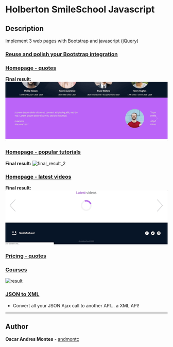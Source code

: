 # Holberton SmileSchool Javascript

## Description

Implement 3 web pages with Bootstrap and javascript (jQuery)

### [Reuse and polish your Bootstrap integration](./0-homepage.html)

### [Homepage - quotes](./1-homepage.html)

**Final result:**
![final_result](./assets/1-task.gif)

### [Homepage - popular tutorials](./2-homepage.html)

**Final result:**
![final_result_2](./assets/2-task.gif)

### [Homepage - latest videos](./homepage.html)


**Final result:**
![final_result_3](./assets/3-task.gif)

### [Pricing - quotes](./pricing.html)

### [Courses](./courses.html)


![result](./assets/5-task.gif)

### [JSON to XML](./xml-scripts.js)

* Convert all your JSON Ajax call to another API… a XML API!

---

## Author

**Oscar Andres Montes** - [andmontc](https://github.com/andmontc)
